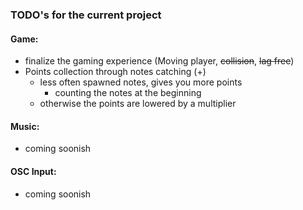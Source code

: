 ### TODO's for the current project

#### Game:

- finalize the gaming experience (Moving player, ~~collision~~, ~~lag free~~)
- Points collection through notes catching (+)
    - less often spawned notes, gives you more points
        - counting the notes at the beginning
    - otherwise the points are lowered by a multiplier
    
#### Music:

- coming soonish

#### OSC Input:

- coming soonish